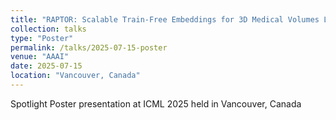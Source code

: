 ```yaml
---
title: "RAPTOR: Scalable Train-Free Embeddings for 3D Medical Volumes Leveraging Pretrained 2D Foundation Models"
collection: talks
type: "Poster"
permalink: /talks/2025-07-15-poster
venue: "AAAI"
date: 2025-07-15
location: "Vancouver, Canada"
---
```


Spotlight Poster presentation at ICML 2025 held in Vancouver, Canada